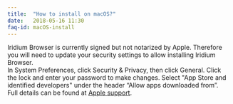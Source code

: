 ```yaml
---
title:	"How to install on macOS?"
date:	2018-05-16 11:30
faq-id:	macOS-install
---
```


Iridium Browser is currently signed but not notarized by Apple. Therefore you will need to update your 
security settings to allow installing Iridium Browser.   
In System Preferences, click Security & Privacy, then click General. Click the lock and enter your password 
to make changes. Select "App Store and identified developers" under the header “Allow apps downloaded from”.   
Full details can be found at [Apple support](https://support.apple.com/en-us/HT202491 "Apple support").
